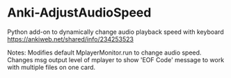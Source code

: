 # Anki-AdjustAudioSpeed
Python add-on to dynamically change audio playback speed with keyboard
https://ankiweb.net/shared/info/234253523

Notes:
Modifies default MplayerMonitor.run to change audio speed.
Changes msg output level of mplayer to show 'EOF Code' message to work with multiple files on one card.
